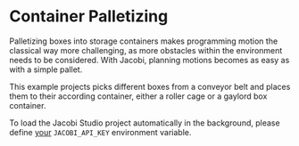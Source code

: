 # Container Palletizing

Palletizing boxes into storage containers makes programming motion the classical way more challenging, as more obstacles within the environment needs to be considered. With Jacobi, planning motions becomes as easy as with a simple pallet.

This example projects picks different boxes from a conveyor belt and places them to their according container, either a roller cage or a gaylord box container.

To load the Jacobi Studio project automatically in the background, please define [your](https://account.jacobirobotics.com/license) `JACOBI_API_KEY` environment variable.